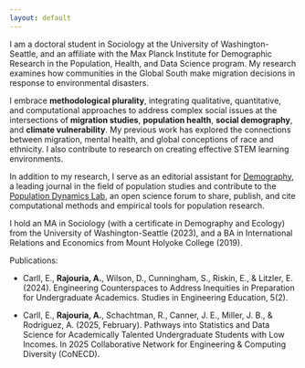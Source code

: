 ```yaml
---
layout: default
---
```


I am a doctoral student in Sociology at the University of Washington-Seattle, and an affiliate with the Max Planck Institute for Demographic Research in the Population, Health, and Data Science program. My research examines how communities in the Global South make migration decisions in response to environmental disasters.

I embrace **methodological plurality**, integrating qualitative, quantitative, and computational approaches to address complex social issues at the intersections of **migration studies**, **population health**, **social demography**, and **climate vulnerability**. My previous work has explored the connections between migration, mental health, and global conceptions of race and ethnicity. I also contribute to research on creating effective STEM learning environments.

In addition to my research, I serve as an editorial assistant for [Demography](https://www.populationassociation.org/demography/editorial-team/editorial-assistant), a leading journal in the field of population studies and contribute to the [Population Dynamics Lab](https://population-dynamics-lab.csde.washington.edu), an open science forum to share, publish, and cite computational methods and empirical tools for population research.

I hold an MA in Sociology (with a certificate in Demography and Ecology) from the University of Washington-Seattle (2023), and a BA in International Relations and Economics from Mount Holyoke College (2019).

Publications: 

- Carll, E., **Rajouria, A.**, Wilson, D., Cunningham, S., Riskin, E., & Litzler, E. (2024). Engineering Counterspaces to Address Inequities in Preparation for Undergraduate Academics. Studies in Engineering Education, 5(2). 

- Carll, E., **Rajouria, A.**, Schachtman, R., Canner, J. E., Miller, J. B., & Rodriguez, A. (2025, February). Pathways into Statistics and Data Science for Academically Talented Undergraduate Students with Low Incomes. In 2025 Collaborative Network for Engineering & Computing Diversity (CoNECD).